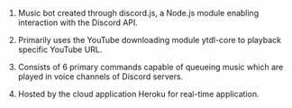 1. Music bot created through discord.js, a Node.js module enabling interaction with
the Discord API.

2. Primarily uses the YouTube downloading module ytdl-core to playback specific YouTube URL.

3. Consists of 6 primary commands capable of queueing music which are played in voice channels of Discord servers.

4. Hosted by the cloud application Heroku for real-time application.

